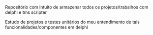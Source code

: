    Repositório com intuito de armazenar todos os projetos/trabalhos com delphi e tms scripter


Estudo de projetos e testes unitários do meu entendimento de tais funcionalidades/componentes em delphi
